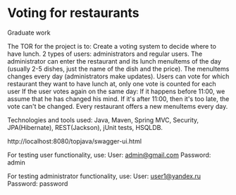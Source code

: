 # Voting for restaurants
Graduate work

The TOR for the project is to:
Create a voting system to decide where to have lunch.
2 types of users: administrators and regular users.
The administrator can enter the restaurant and its lunch menuItems of the day (usually 2-5 dishes, just the name of the dish and the price).
The menuItems changes every day (administrators make updates).
Users can vote for which restaurant they want to have lunch at,
only one vote is counted for each user
If the user votes again on the same day:
If it happens before 11:00, we assume that he has changed his mind.
If it's after 11:00, then it's too late, the vote can't be changed.
Every restaurant offers a new menuItems every day.

Technologies and tools used: Java, Maven, Spring MVC, Security, JPA(Hibernate), REST(Jackson), jUnit tests, HSQLDB.

http://localhost:8080/topjava/swagger-ui.html

For testing user functionality, use:
User: admin@gmail.com
Password: admin

For testing administrator functionality, use:
User: user1@yandex.ru
Password: password

